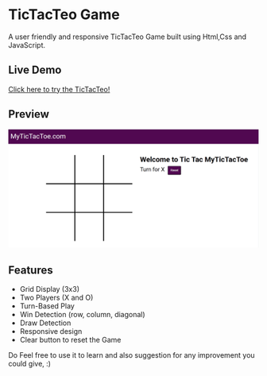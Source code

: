 # TicTacTeo Game
A user friendly and responsive TicTacTeo Game built using Html,Css and JavaScript. 
## Live Demo
[Click here to try the TicTacTeo!](https://github.com/hannanmehboob/TicTacTeo)

## Preview
![TicTacTeo Demo](TicTacTeo/Assets/Tic_Tac_TicAnimation.gif)

## Features
- Grid Display (3x3)
- Two Players (X and O)
- Turn-Based Play
- Win Detection (row, column, diagonal)
- Draw Detection
- Responsive design
- Clear button to reset the Game

Do Feel free to use it to learn and also suggestion for any improvement you could give, :) 
